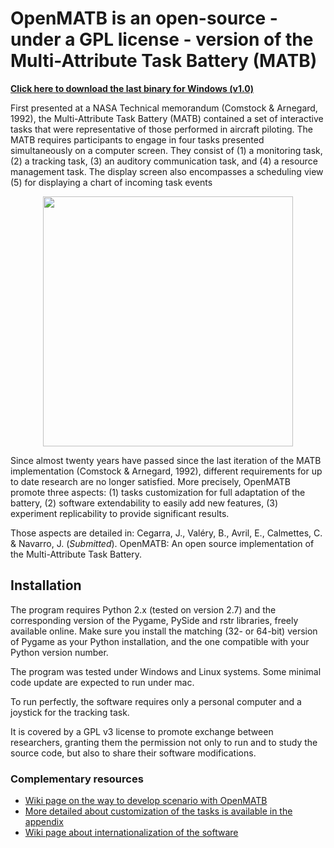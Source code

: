 
<h1>OpenMATB is an open-source - under a GPL license - version of the Multi-Attribute Task Battery (MATB)</h1>

<b><a href="">Click here to download the last binary for Windows (v1.0)</a></b>

First presented at a NASA Technical memorandum (Comstock & Arnegard, 1992), the Multi-Attribute Task Battery (MATB) contained a set of interactive tasks that were representative of those performed in aircraft piloting. The MATB requires participants to engage in four tasks presented simultaneously on a computer screen. They consist of (1) a monitoring task, (2) a tracking task, (3) an auditory communication task, and (4) a resource management task. The display screen also encompasses a scheduling view (5) for displaying a chart of incoming task events

<center><img src="https://raw.githubusercontent.com/juliencegarra/OpenMATB/master/OpenMATBscreenshot.png" width=400></center>

Since almost twenty years have passed since the last iteration of the MATB implementation (Comstock & Arnegard, 1992), different requirements for up to date research are no longer satisfied. More precisely, OpenMATB promote three aspects: 
(1) tasks customization for full adaptation of the battery,
(2) software extendability to easily add new features, 
(3) experiment replicability to provide significant results.

Those aspects are detailed in: Cegarra, J., Valéry, B., Avril, E., Calmettes, C. & Navarro, J. (<i>Submitted</i>). OpenMATB: An open source implementation of the Multi-Attribute Task Battery.



<h2>Installation</h2>

The program requires Python 2.x (tested on version 2.7) and the corresponding version of the Pygame, PySide and rstr libraries, freely available online. Make sure you install the matching (32- or 64-bit) version of Pygame as your Python installation, and the one compatible with your Python version number.

The program was tested under Windows and Linux systems. Some minimal code update are expected to run under mac.

To run perfectly, the software requires only a personal computer and a joystick for the tracking task. 

It is covered by a GPL v3 license to promote exchange between researchers, granting them the permission not only to run and to study the source code, but also to share their software modifications.


<h3>Complementary resources</h3>
<ul>
<li><a href="https://github.com/juliencegarra/OpenMATB/wiki/How-to-build-a-scenario-file">Wiki page on the way to develop scenario with OpenMATB</a></li>
<li><a href="Appendix.doc">More detailed about customization of the tasks is available in the appendix</a></li>
<li><a href="https://github.com/juliencegarra/OpenMATB/wiki/Internationalization">Wiki page about internationalization of the software</a></li>
</ul>









